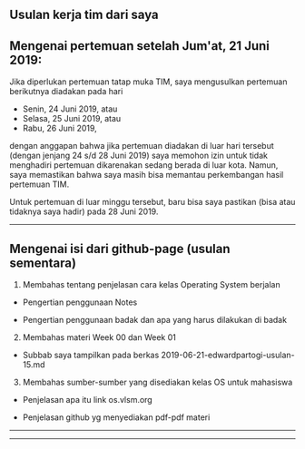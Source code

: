 Usulan kerja tim dari saya
---
Mengenai pertemuan setelah Jum'at, 21 Juni 2019:
---
Jika diperlukan pertemuan tatap muka TIM, saya mengusulkan pertemuan berikutnya diadakan pada hari
  * Senin, 24 Juni 2019, atau
  * Selasa, 25 Juni 2019, atau
  * Rabu, 26 Juni 2019,

dengan anggapan bahwa jika pertemuan diadakan di luar hari tersebut (dengan jenjang 24 s/d 28 Juni 2019)
saya memohon izin untuk tidak menghadiri pertemuan dikarenakan sedang berada di luar kota. Namun, saya memastikan
bahwa saya masih bisa memantau perkembangan hasil pertemuan TIM.

Untuk pertemuan di luar minggu tersebut, baru bisa saya pastikan (bisa atau tidaknya saya hadir) pada 28 Juni 2019.

---
Mengenai isi dari github-page (usulan sementara)
---
1. Membahas tentang penjelasan cara kelas Operating System berjalan

  * Pengertian penggunaan Notes
  
  * Pengertian penggunaan badak dan apa yang harus dilakukan di badak
  
2. Membahas materi Week 00 dan Week 01

  * Subbab saya tampilkan pada berkas 2019-06-21-edwardpartogi-usulan-15.md
  
3. Membahas sumber-sumber yang disediakan kelas OS untuk mahasiswa

  * Penjelasan apa itu link os.vlsm.org
  
  * Penjelasan github yg menyediakan pdf-pdf materi
---
---
